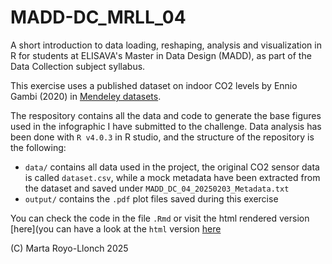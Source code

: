 # MADD-DC_MRLL_04  

A short introduction to data loading, reshaping, analysis and visualization in R for students at ELISAVA's Master in Data Design (MADD), as part of the Data Collection subject syllabus. 

This exercise uses a published dataset on indoor CO2 levels by Ennio Gambi (2020) in [Mendeley datasets](https://data.mendeley.com/datasets/kn3x9rz3kd/1).   

The respository contains all the data and code to generate the base figures used in the infographic I have submitted to the challenge. Data analysis has been done with `R v4.0.3` in R studio, and the structure of the repository is the following:  

* `data/` contains all data used in the project, the original CO2 sensor data is called `dataset.csv`, while a mock metadata have been extracted from the dataset and saved under `MADD_DC_04_20250203_Metadata.txt`   
* `output/` contains the `.pdf` plot files saved during this exercise    

You can check the code in the file `.Rmd` or visit the html rendered version [here](you can have a look at the `html` version [here](https://martaroyo.github.io/ELISAVA-MADD-DC-MRLL-04/ELISAVA-MADD-DC-MRLL-04-20250203.html)  

(C) Marta Royo-Llonch
2025
